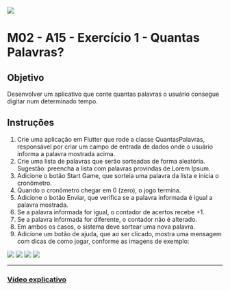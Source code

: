 ![](https://i.imgur.com/xG74tOh.png)

# M02 - A15 - Exercício 1 - Quantas Palavras?

## Objetivo

Desenvolver um aplicativo que conte quantas palavras o usuário consegue digitar num determinado tempo.

## Instruções

1. Crie uma aplicação em Flutter que rode a classe QuantasPalavras, responsável por criar um campo de entrada de dados onde o usuário informa a palavra mostrada acima.
2. Crie uma lista de palavras que serão sorteadas de forma aleatória. Sugestão: preencha a lista com palavras provindas de Lorem Ipsum.
3. Adicione o botão Start Game, que sorteia uma palavra da lista e inicia o cronômetro.
4. Quando o cronômetro chegar em 0 (zero), o jogo termina.
5. Adicione o botão Enviar, que verifica se a palavra informada é igual a palavra mostrada.
6. Se a palavra informada for igual, o contador de acertos recebe +1.
7. Se a palavra informada for diferente, o contador não é alterado.
8. Em ambos os casos, o sistema deve sortear uma nova palavra.
9. Adicione um botão de ajuda, que ao ser clicado, mostra uma mensagem com dicas de como jogar, conforme as imagens de exemplo:

![](https://i.imgur.com/RJGqYH2.png)
![](https://i.imgur.com/nrXHk3j.png)
![](https://i.imgur.com/kotdrRf.png)
![](https://i.imgur.com/9NspDhB.png)

---

### [Vídeo explicativo](https://drive.google.com/file/d/1JpFDAVcpWwxkTNqw0cHt2K8gqqkyeKP2/view?usp=sharing)
